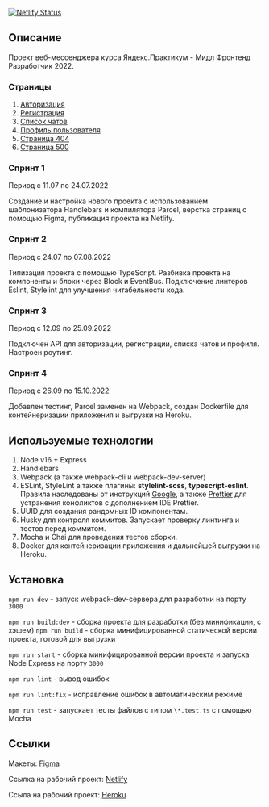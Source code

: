 [![Netlify Status](https://api.netlify.com/api/v1/badges/55a263f4-bfea-4b71-83f0-d422089db859/deploy-status)](https://app.netlify.com/sites/charming-marshmallow-76f3f5/deploys)

## Описание

Проект веб-мессенджера курса Яндекс.Практикум - Мидл Фронтенд Разработчик 2022.

### Страницы

1. [Авторизация](https://charming-marshmallow-76f3f5.netlify.app)
2. [Регистрация](https://charming-marshmallow-76f3f5.netlify.app/register)
3. [Список чатов](https://charming-marshmallow-76f3f5.netlify.app/chats)
4. [Профиль пользователя](https://charming-marshmallow-76f3f5.netlify.app/profile)
5. [Страница 404](https://charming-marshmallow-76f3f5.netlify.app/404)
6. [Страница 500](https://charming-marshmallow-76f3f5.netlify.app/500)

### Спринт 1

Период с 11.07 по 24.07.2022

Создание и настройка нового проекта с использованием шаблонизатора Handlebars и компилятора Parcel, верстка страниц с помощью Figma, публикация проекта на Netlify.

### Спринт 2

Период с 24.07 по 07.08.2022

Типизация проекта с помощью TypeScript. Разбивка проекта на компоненты и блоки через Block и EventBus. Подключение линтеров Eslint, Stylelint для улучшения читабельности кода.

### Спринт 3

Период с 12.09 по 25.09.2022

Подключен API для авторизации, регистрации, списка чатов и профиля.
Настроен роутинг.

### Спринт 4

Период с 26.09 по 15.10.2022

Добавлен тестинг, Parcel заменен на Webpack, создан Dockerfile для контейнеризации приложения и выгрузки на Heroku.

## Используемые технологии

1. Node v16 + Express
2. Handlebars
3. Webpack (а также webpack-cli и webpack-dev-server)
4. ESLint, StyleLint а также плагины: **stylelint-scss**, **typescript-eslint**. Правила наследованы от инструкций [Google](https://github.com/google/eslint-config-google), а также [Prettier](https://github.com/prettier/stylelint-config-prettier) для устранения конфликтов с дополнением IDE Prettier.
5. UUID для создания рандомных ID компонентам.
6. Husky для контроля коммитов. Запускает проверку линтинга и тестов перед коммитом.
7. Mocha и Chai для проведения тестов сборки.
8. Docker для контейнеризации приложения и дальнейшей выгрузки на Heroku.

## Установка

`npm run dev` - запуск webpack-dev-сервера для разработки на порту `3000`

`npm run build:dev` - сборка проекта для разработки (без минификации, с хэшем)
`npm run build` - сборка минифицированной статической версии проекта, готовой для выгрузки

`npm run start` - сборка минифицированной версии проекта и запуска Node Express на порту `3000`

`npm run lint` - вывод ошибок

`npm run lint:fix` - исправление ошибок в автоматическим режиме

`npm run test` - запускает тесты файлов с типом `\*.test.ts` с помощью Mocha

## Ссылки

Макеты: [Figma](https://www.figma.com/file/IZNg4gYpnw1PjPAJbxXlKZ/ChatScript)

Ссылка на рабочий проект: [Netlify](https://charming-marshmallow-76f3f5.netlify.app)

Ссыла на рабочий проект: [Heroku](https://chatscript.herokuapp.com)

